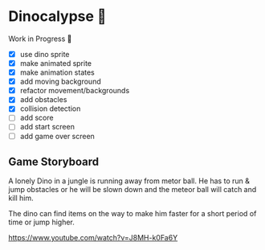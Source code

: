 # Dinocalypse 🦖

Work in Progress 🚧

- [x] use dino sprite
- [x] make animated sprite
- [x] make animation states
- [x] add moving background
- [x] refactor movement/backgrounds
- [x] add obstacles
- [x] collision detection
- [ ] add score
- [ ] add start screen
- [ ] add game over screen

## Game Storyboard

A lonely Dino in a jungle is running away from metor ball.
He has to run & jump obstacles or he will be slown down and the
meteor ball will catch and kill him.

The dino can find items on the way to make him faster
for a short period of time or jump higher.

https://www.youtube.com/watch?v=J8MH-k0Fa6Y